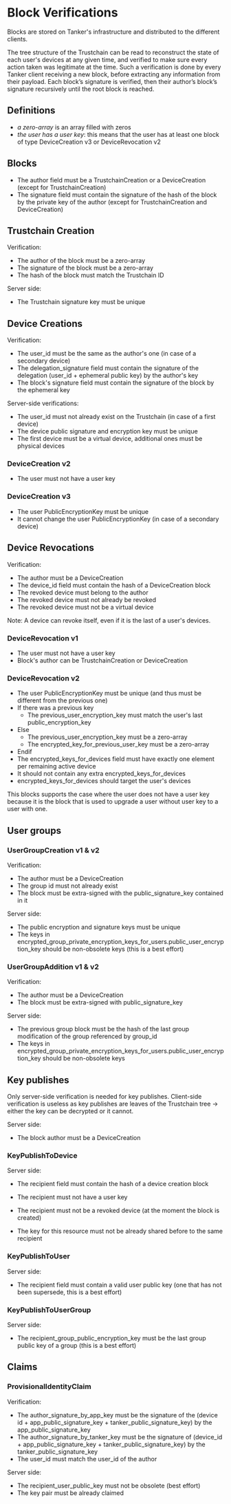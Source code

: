 # Block Verifications

Blocks are stored on Tanker's infrastructure and distributed to the different clients.

The tree structure of the Trustchain can be read to reconstruct the state of each user's devices at any given time, and verified to make sure every action taken was legitimate at the time. Such a verification is done by every Tanker client receiving a new block, before extracting any information from their payload. Each block’s signature is verified, then their author’s block’s signature recursively until the root block is reached.

## Definitions

- *a zero-array* is an array filled with zeros
- *the user has a user key*: this means that the user has at least one block of type DeviceCreation v3 or DeviceRevocation v2

## Blocks

- The author field must be a TrustchainCreation or a DeviceCreation (except for TrustchainCreation)
- The signature field must contain the signature of the hash of the block by the private key of the author (except for TrustchainCreation and DeviceCreation)

## Trustchain Creation

Verification:

- The author of the block must be a zero-array
- The signature of the block must be a zero-array
- The hash of the block must match the Trustchain ID

Server side:

- The Trustchain signature key must be unique

## Device Creations

Verification:

- The user_id must be the same as the author's one (in case of a secondary device)
- The delegation_signature field must contain the signature of the delegation (user_id + ephemeral public key) by the author's key
- The block's signature field must contain the signature of the block by the ephemeral key

Server-side verifications:

- The user_id must not already exist on the Trustchain (in case of a first device)
- The device public signature and encryption key must be unique
- The first device must be a virtual device, additional ones must be physical devices

### DeviceCreation v2

- The user must not have a user key

### DeviceCreation v3

- The user PublicEncryptionKey must be unique
- It cannot change the user PublicEncryptionKey (in case of a secondary device)

## Device Revocations

Verification:

- The author must be a DeviceCreation
- The device_id field must contain the hash of a DeviceCreation block
- The revoked device must belong to the author
- The revoked device must not already be revoked
- The revoked device must not be a virtual device

Note: A device can revoke itself, even if it is the last of a user's devices.

### DeviceRevocation v1

- The user must not have a user key
- Block's author can be TrustchainCreation or DeviceCreation

### DeviceRevocation v2

- The user PublicEncryptionKey must be unique (and thus must be different from the previous one)
- If there was a previous key
  - The previous_user_encryption_key must match the user's last public_encryption_key
- Else
  - The previous_user_encryption_key must be a zero-array
  - The encrypted_key_for_previous_user_key must be a zero-array
- Endif
- The encrypted_keys_for_devices field must have exactly one element per remaining active device
- It should not contain any extra encrypted_keys_for_devices
- encrypted_keys_for_devices should target the user's devices

This blocks supports the case where the user does not have a user key because it
is the block that is used to upgrade a user without user key to a user with one.

## User groups

### UserGroupCreation v1 & v2

Verification:

- The author must be a DeviceCreation
- The group id must not already exist
- The block must be extra-signed with the public_signature_key contained in it

Server side:

- The public encryption and signature keys must be unique
- The keys in encrypted_group_private_encryption_keys_for_users.public_user_encryption_key should be non-obsolete keys (this is a best effort)

### UserGroupAddition v1 & v2

Verification:

- The author must be a DeviceCreation
- The block must be extra-signed with public_signature_key

Server side:

- The previous group block must be the hash of the last group modification of the group referenced by group_id
- The keys in encrypted_group_private_encryption_keys_for_users.public_user_encryption_key should be non-obsolete keys

## Key publishes

Only server-side verification is needed for key publishes. Client-side verification is useless as key publishes are leaves of the Trustchain tree → either the key can be decrypted or it cannot.

Server side:

- The block author must be a DeviceCreation

### KeyPublishToDevice

Server side:

- The recipient field must contain the hash of a device creation block

- The recipient must not have a user key

- The recipient must not be a revoked device (at the moment the block is created)
- The key for this resource must not be already shared before to the same recipient

### KeyPublishToUser

Server side:

- The recipient field must contain a valid user public key (one that has not been supersede, this is a best effort)

### KeyPublishToUserGroup

Server side:

- The recipient_group_public_encryption_key must be the last group public key of a group (this is a best effort)

## Claims

### ProvisionalIdentityClaim

Verification:

- The author_signature_by_app_key must be the signature of the (device id + app_public_signature_key + tanker_public_signature_key) by the app_public_signature_key
- The author_signature_by_tanker_key must be the signature of (device_id + app_public_signature_key + tanker_public_signature_key) by the tanker_public_signature_key
- The user_id must match the user_id of the author

Server side:

- The recipient_user_public_key must not be obsolete (best effort)
- The key pair must be already claimed
